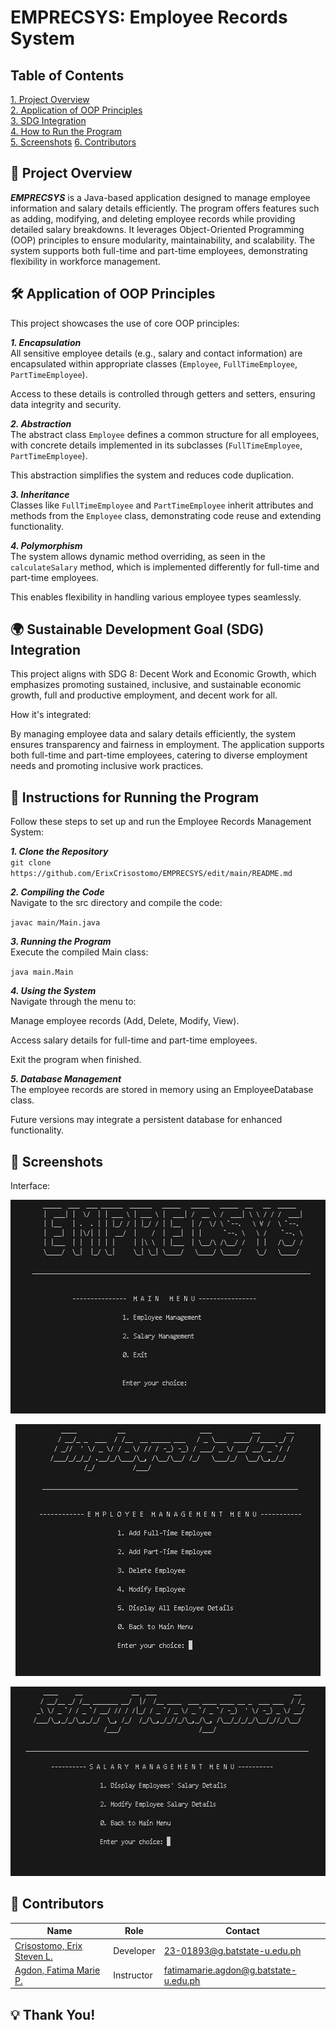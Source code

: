 # EMPRECSYS: Employee Records System

## Table of Contents

[1. Project Overview](#proj-over) <br>
[2. Application of OOP Principles](#oop-prin) <br>
[3. SDG Integration](#sdg) <br>
[4. How to Run the Program](#proj-run) <br>
[5. Screenshots](#pics)
[6. Contributors](#contribs) <br>

## <a id = "proj-over"> 📄 Project Overview </a> <br>
**_EMPRECSYS_** is a Java-based application designed to manage employee information and salary details efficiently. The program offers features such as adding, modifying, and deleting employee records while providing detailed salary breakdowns. It leverages Object-Oriented Programming (OOP) principles to ensure modularity, maintainability, and scalability. The system supports both full-time and part-time employees, demonstrating flexibility in workforce management.

## <a id = "oop-prin"> 🛠️ Application of OOP Principles </a> <br>
This project showcases the use of core OOP principles:

  **_1. Encapsulation_**
  <br> All sensitive employee details (e.g., salary and contact information) are encapsulated within appropriate classes (`Employee`, `FullTimeEmployee`, `PartTimeEmployee`).
  
  Access to these details is controlled through getters and setters, ensuring data integrity and security.
  
  **_2. Abstraction_**
  <br> The abstract class `Employee` defines a common structure for all employees, with concrete details implemented in its subclasses (`FullTimeEmployee`, `PartTimeEmployee`).
  
  This abstraction simplifies the system and reduces code duplication.
  
  **_3. Inheritance_**
  <br> Classes like `FullTimeEmployee` and `PartTimeEmployee` inherit attributes and methods from the `Employee` class, demonstrating code reuse and extending functionality.
  
  **_4. Polymorphism_**
  <br> The system allows dynamic method overriding, as seen in the `calculateSalary` method, which is implemented differently for full-time and part-time employees.
  
  This enables flexibility in handling various employee types seamlessly.

## <a id = "sdg"> 🌍 Sustainable Development Goal (SDG) Integration </a> <br>
This project aligns with SDG 8: Decent Work and Economic Growth, which emphasizes promoting sustained, inclusive, and sustainable economic growth, full and productive employment, and decent work for all.

How it's integrated:

  By managing employee data and salary details efficiently, the system ensures transparency and fairness in employment.
  The application supports both full-time and part-time employees, catering to diverse employment needs and promoting inclusive work practices.

## <a id = "proj-run"> 🚀 Instructions for Running the Program </a> <br>
Follow these steps to set up and run the Employee Records Management System:

  **_1. Clone the Repository_**
  <br> `git clone https://github.com/ErixCrisostomo/EMPRECSYS/edit/main/README.md`
  
  **_2. Compiling the Code_**
  <br> Navigate to the src directory and compile the code:
  
  `javac main/Main.java`
  
  **_3. Running the Program_**
  <br> Execute the compiled Main class:
  
  `java main.Main`
  
  **_4. Using the System_**
  <br> Navigate through the menu to:
  
  Manage employee records (Add, Delete, Modify, View).
  
  Access salary details for full-time and part-time employees.
  
  Exit the program when finished.
  
  **_5. Database Management_**
  <br> The employee records are stored in memory using an EmployeeDatabase class.
  
  Future versions may integrate a persistent database for enhanced functionality.

## <a id = "pics"> 📸 Screenshots </a> <br>

Interface:
<p align = "center">
  <img src = "interface1.JPG" width = "524" height = "342" alt="interface"> 
</p>
<p align = "center">
  <img src = "interface2.JPG" width = "488" height = "403" alt="interface"> 
</p>
<p align = "center">
  <img src = "interface3.JPG" width = "536" height = "303" alt="interface"> 
</p>

## <a id = "contribs"> 👷‍ Contributors </a> <br>
| Name | Role | Contact |
| --- | --- | --- |
| <a href = "(https://github.com/ErixCrisostomo)">Crisostomo, Erix Steven L.</a>| Developer | 23-01893@g.batstate-u.edu.ph |
| <a href = "(https://github.com/marieemoiselle)">Agdon, Fatima Marie P.</a>| Instructor | fatimamarie.agdon@g.batstate-u.edu.ph |
## 💡 Thank You!

